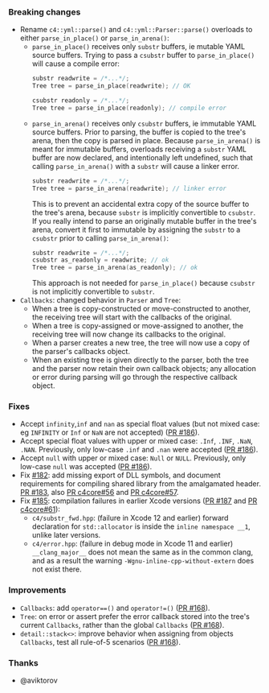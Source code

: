 ### Breaking changes

- Rename `c4::yml::parse()` and `c4::yml::Parser::parse()` overloads
  to either `parse_in_place()` or `parse_in_arena()`:
  - `parse_in_place()` receives only `substr` buffers, ie mutable YAML
    source buffers. Trying to pass a `csubstr` buffer to
    `parse_in_place()` will cause a compile error:
    ```c++
    substr readwrite = /*...*/;
    Tree tree = parse_in_place(readwrite); // OK
    
    csubstr readonly = /*...*/;
    Tree tree = parse_in_place(readonly); // compile error
    ```
  - `parse_in_arena()` receives only `csubstr` buffers, ie immutable
    YAML source buffers. Prior to parsing, the buffer is copied to
    the tree's arena, then the copy is parsed in place. Because
    `parse_in_arena()` is meant for immutable buffers, overloads
    receiving a `substr` YAML buffer are now declared, and
    intentionally left undefined, such that calling
    `parse_in_arena()` with a `substr` will cause a linker
    error.
    ```c++
    substr readwrite = /*...*/;
    Tree tree = parse_in_arena(readwrite); // linker error
    ```
    This is to prevent an accidental extra copy of the source buffer
    to the tree's arena, because `substr` is implicitly convertible
    to `csubstr`. If you really intend to parse an originally mutable
    buffer in the tree's arena, convert it first to immutable by
    assigning the `substr` to a `csubstr` prior to calling
    `parse_in_arena()`:
    ```c++
    substr readwrite = /*...*/;
    csubstr as_readonly = readwrite; // ok
    Tree tree = parse_in_arena(as_readonly); // ok
    ```
    This approach is not needed for `parse_in_place()`
    because `csubstr` is not implicitly convertible to `substr`.
- `Callbacks`: changed behavior in `Parser` and `Tree`:
  - When a tree is copy-constructed or move-constructed to another,
    the receiving tree will start with the callbacks of the original.
  - When a tree is copy-assigned or move-assigned to another, the
    receiving tree will now change its callbacks to the original.
  - When a parser creates a new tree, the tree will now use a copy of
    the parser's callbacks object.
  - When an existing tree is given directly to the parser, both the
    tree and the parser now retain their own callback objects; any
    allocation or error during parsing will go through the respective
    callback object.


### Fixes

- Accept `infinity`,`inf` and `nan` as special float values (but not mixed case: eg `INFINITY` or `Inf` or `NaN` are not accepted) ([PR #186](https://github.com/biojppm/rapidyaml/pull/186)).
- Accept special float values with upper or mixed case: `.Inf`, `.INF`, `.NaN`, `.NAN`. Previously, only low-case `.inf` and `.nan` were accepted ([PR #186](https://github.com/biojppm/rapidyaml/pull/186)).
- Accept `null` with upper or mixed case: `Null` or `NULL`. Previously, only low-case `null` was accepted ([PR #186](https://github.com/biojppm/rapidyaml/pull/186)).
- Fix [#182](https://github.com/biojppm/rapidyaml/issues/182): add missing export of DLL symbols, and document requirements for compiling shared library from the amalgamated header. [PR #183](https://github.com/biojppm/rapidyaml/pull/183), also [PR c4core#56](https://github.com/biojppm/c4core/pull/56) and [PR c4core#57](https://github.com/biojppm/c4core/pull/57).
- Fix [#185](https://github.com/biojppm/rapidyaml/issues/185): compilation failures in earlier Xcode versions ([PR #187](https://github.com/biojppm/rapidyaml/pull/187) and [PR c4core#61](https://github.com/biojppm/c4core/pull/61)):
  - `c4/substr_fwd.hpp`: (failure in Xcode 12 and earlier) forward declaration for `std::allocator` is inside the `inline namespace __1`, unlike later versions.
  - `c4/error.hpp`: (failure in debug mode in Xcode 11 and earlier) `__clang_major__` does not mean the same as in the common clang, and as a result the warning `-Wgnu-inline-cpp-without-extern` does not exist there.


### Improvements

- `Callbacks`: add `operator==()` and `operator!=()` ([PR #168](https://github.com/biojppm/rapidyaml/pull/168)).
- `Tree`: on error or assert prefer the error callback stored into the tree's current `Callbacks`, rather than the global `Callbacks` ([PR #168](https://github.com/biojppm/rapidyaml/pull/168)).
- `detail::stack<>`: improve behavior when assigning from objects `Callbacks`, test all rule-of-5 scenarios ([PR #168](https://github.com/biojppm/rapidyaml/pull/168)).


### Thanks

- @aviktorov
